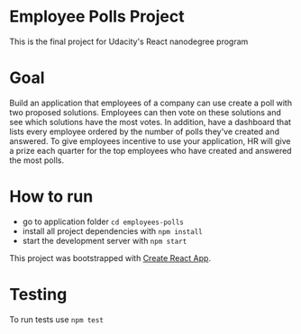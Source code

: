 # Employee Polls Project
This is the final project for Udacity's React nanodegree program

# Goal
Build an application that employees of a company can use create a poll with two proposed solutions. Employees can then vote on these solutions and see which solutions have the most votes. In addition, have a dashboard that lists every employee ordered by the number of polls they've created and answered. To give employees incentive to use your application, HR will give a prize each quarter for the top employees who have created and answered the most polls.

# How to run
- go to application folder `cd employees-polls`
- install all project dependencies with `npm install`
- start the development server with `npm start`

This project was bootstrapped with [Create React App](https://github.com/facebook/create-react-app).

# Testing
To run tests use `npm test`
